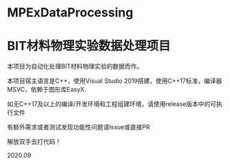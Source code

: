 # MPExDataProcessing

# BIT材料物理实验数据处理项目

本项目为自动化处理BIT材料物理实验的数据而作。

本项目宿主语言是C++，使用Visual Studio 2019搭建，使用C++17标准，编译器MSVC，依赖于图形库EasyX.

如无C++17及以上的编译/开发环境和工程组建环境，请使用release版本中的可执行文件

有额外需求或者测试发现功能性问题请Issue或直接PR

解放双手去打代码！

2020.09
